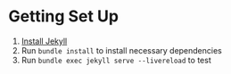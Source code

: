 # Getting Set Up

1. [Install Jekyll](https://jekyllrb.com/docs/installation)
2. Run `bundle install` to install necessary dependencies
3. Run `bundle exec jekyll serve --livereload` to test